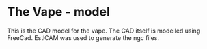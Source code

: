 # The Vape - model #

This is the CAD model for the vape.
The CAD itself is modelled using FreeCad.
EstlCAM was used to generate the ngc files.
